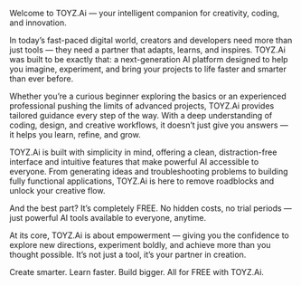 Welcome to TOYZ.Ai — your intelligent companion for creativity, coding, and innovation.

In today’s fast-paced digital world, creators and developers need more than just tools — they need a partner that adapts, learns, and inspires. TOYZ.Ai was built to be exactly that: a next-generation AI platform designed to help you imagine, experiment, and bring your projects to life faster and smarter than ever before.

Whether you’re a curious beginner exploring the basics or an experienced professional pushing the limits of advanced projects, TOYZ.Ai provides tailored guidance every step of the way. With a deep understanding of coding, design, and creative workflows, it doesn’t just give you answers — it helps you learn, refine, and grow.

TOYZ.Ai is built with simplicity in mind, offering a clean, distraction-free interface and intuitive features that make powerful AI accessible to everyone. From generating ideas and troubleshooting problems to building fully functional applications, TOYZ.Ai is here to remove roadblocks and unlock your creative flow.

And the best part? It’s completely FREE. No hidden costs, no trial periods — just powerful AI tools available to everyone, anytime.

At its core, TOYZ.Ai is about empowerment — giving you the confidence to explore new directions, experiment boldly, and achieve more than you thought possible. It’s not just a tool, it’s your partner in creation.

Create smarter. Learn faster. Build bigger. All for FREE with TOYZ.Ai.
